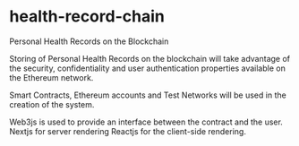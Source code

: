 # health-record-chain
Personal Health Records on the Blockchain

Storing of Personal Health Records on the blockchain will take advantage of the security, 
confidentiality and user authentication properties available on the Ethereum network. 

Smart Contracts, Ethereum accounts and Test Networks will be used in the creation of the system. 

Web3js is used to provide an interface between the contract and the user. 
Nextjs for server rendering
Reactjs for the client-side rendering.
